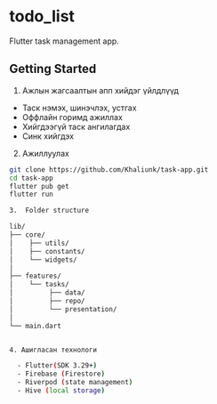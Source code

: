# todo_list

Flutter task management app.

## Getting Started

 1. Ажлын жагсаалтын апп хийдэг үйлдлүүд

  - Таск нэмэх, шинэчлэх, устгах
  - Оффлайн горимд ажиллах
  - Хийгдээгүй таск ангилагдах
  - Синк хийгдэх

 2. Ажиллуулах 
  
  ```bash
  git clone https://github.com/Khaliunk/task-app.git
  cd task-app
  flutter pub get
  flutter run

 3.  Folder structure

  lib/
  ├── core/
  │    ├── utils/
  │    ├── constants/
  │    └── widgets/
  │
  ├── features/
  │    └── tasks/
  │         ├── data/
  │         ├── repo/
  │         └── presentation/
  │
  └── main.dart


  4. Ашигласан технологи

    - Flutter(SDK 3.29+)
    - Firebase (Firestore)
    - Riverpod (state management)
    - Hive (local storage)
